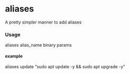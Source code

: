 # aliases 
A pretty simpler manner to add aliases

### Usage

aliases alias_name binary params

#### example

aliases update "sudo apt update -y && sudo apt upgrade -y"
